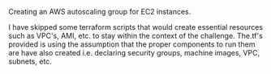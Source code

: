 Creating an AWS autoscaling group for EC2 instances. 

I have skipped some terraform scripts that would create essential resources such as VPC's, AMI, etc. to stay within the context of the challenge. The.tf's provided is using the assumption that the proper components to run them are have also created i.e. declaring security groups, machine images, VPC, subnets, etc. 
